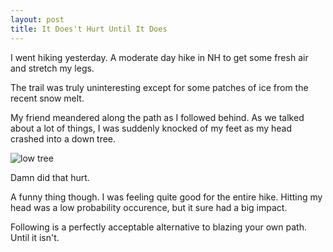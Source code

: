 ```yaml
---
layout: post
title: It Does't Hurt Until It Does
---
```


I went hiking yesterday. A moderate day hike in NH to get some fresh air and stretch my legs.

The trail was truly uninteresting except for some patches of ice from the recent snow melt.

My friend meandered along the path as I followed behind. As we talked about a lot of things, I was suddenly knocked of my feet as my head crashed into a down tree.

![low tree](http://richardbarron.net/traveller/wp-content/uploads/2013/04/cany-island-02.jpg)

Damn did that hurt.

A funny thing though. I was feeling quite good for the entire hike. Hitting my head was a low probability occurence, but it sure had a big impact.

Following is a perfectly acceptable alternative to blazing your own path. Until it isn't.
